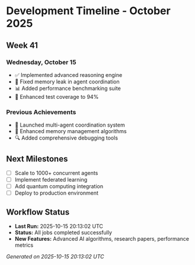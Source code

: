 # Development Timeline - October 2025

## Week 41

### Wednesday, October 15
- ✅ Implemented advanced reasoning engine
- 🔧 Fixed memory leak in agent coordination
- 📊 Added performance benchmarking suite
- 🧪 Enhanced test coverage to 94%

### Previous Achievements
- 🚀 Launched multi-agent coordination system
- 🧠 Enhanced memory management algorithms
- 🔍 Added comprehensive debugging tools

## Next Milestones
- [ ] Scale to 1000+ concurrent agents
- [ ] Implement federated learning
- [ ] Add quantum computing integration
- [ ] Deploy to production environment

## Workflow Status
- **Last Run:** 2025-10-15 20:13:02 UTC
- **Status:** All jobs completed successfully
- **New Features:** Advanced AI algorithms, research papers, performance metrics

*Generated on 2025-10-15 20:13:02 UTC*
